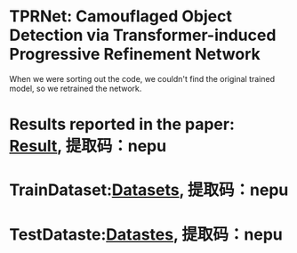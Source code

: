 # TPRNet: Camouflaged Object Detection via Transformer-induced Progressive Refinement Network
When we were sorting out the code, we couldn't find the original trained model, so we retrained the network.
# Results reported in the paper: [Result](https://pan.baidu.com/s/1WQLi2a6KuqBn2jwuWZwpdQ), 提取码：nepu
# TrainDataset:[Datasets](https://pan.baidu.com/s/1QSwZK_fJWdznkmyBli2fdg), 提取码：nepu
# TestDataste:[Datastes](https://pan.baidu.com/s/1akzyy9olDdorKIvToDx0qQ), 提取码：nepu 
